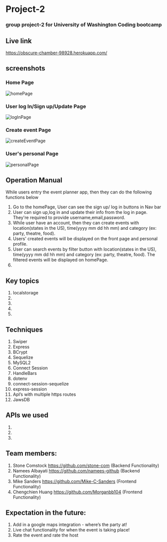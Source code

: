 # Project-2
### group project-2 for University of Washington Coding bootcamp

## Live link
https://obscure-chamber-98928.herokuapp.com/

## screenshots
### Home Page
![homePage](https://user-images.githubusercontent.com/33117688/161608949-3b8ff9fd-9f74-4761-8792-0aef981bdb1d.jpg)

### User log In/Sign up/Update Page
![logInPage](https://user-images.githubusercontent.com/33117688/161609642-823aff84-566b-4e12-86f9-350bd3982910.jpg)

### Create event Page
![createEventPage](https://user-images.githubusercontent.com/33117688/161609658-aa908543-a81a-4b92-a150-2260dfa19e0e.jpg)

### User's personal Page
![personalPage](https://user-images.githubusercontent.com/33117688/161610651-0b8981df-b11f-46d1-bee6-8b9ee40f494e.jpg)




## Operation Manual 
While users entry the event planner app, then they can do the following functions below

1. Go to the homePage, User can see the sign up/ log in buttons in Nav bar
2. User can sign up,log in and update their info from the log in page. They're required to provide username,email,password.
3. While user have an account, then they can create events with location(states in the US), time(yyyy mm dd hh mm) and category (ex: party, theatre, food).
4. Users' created events will be displayed on the front page and personal profile.
5. User can search events by filter button with location(states in the US), time(yyyy mm dd hh mm) and category (ex: party, theatre, food). The filtered events will be displayed on homePage.
6. 
 
## Key topics
1. localstorage
2. 
3. 
3. 
4. 


## Techniques
1. Swiper 
2. Express
3. BCrypt
4. Sequelize
5. MySQL2
6. Connect Session
7. HandleBars
8. dotenv
9. connect-session-sequelize
10. express-session
11. ApI’s with multiple https routes
12. JawsDB

## APIs we used
1. 
2. 
3. 

## Team members: 
1. Stone Comstock https://github.com/stone-com (Backend Functionality)
2. Namees Albayati https://github.com/namees-github (Backend Functionality)
3. Mike Sanders https://github.com/Mike-C-Sanders (Frontend Functionality)
4. Chengchien Huang https://github.com/Morganbb104 (Frontend Functionality)

## Expectation in the future:
1. Add in a google maps integration - where’s the party at!
2. Live chat functionality for when the event is taking place! 
3. Rate the event and rate the host
